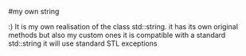 #my own string

:)
It is my own realisation of the class std::string. it has its own original methods but also my custom ones
it is compatible with a standard std::string
it will use standard STL exceptions 
